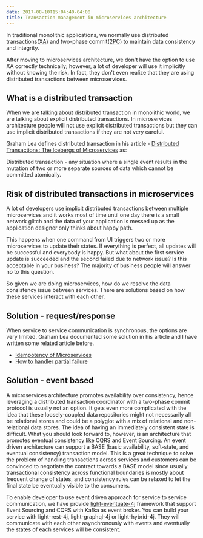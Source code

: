 ```yaml
---
date: 2017-08-10T15:04:40-04:00
title: Transaction management in microservices architecture
---
```


In traditional monolithic applications, we normally use distributed transactions([XA](https://en.wikipedia.org/wiki/X/Open_XA))
and two-phase commit([2PC](https://en.wikipedia.org/wiki/Two-phase_commit_protocol)) 
to maintain data consistency and integrity.

After moving to microservices architecture, we don't have the option to use 
XA correctly technically; however, a lot of developer will use it implicitly 
without knowing the risk. In fact, they don't even realize that they are using 
distributed transactions between microservices.

## What is a distributed transaction

When we are talking about distributed transaction in monolithic world, we are 
talking about explicit distributed transactions. In microservices architecture
people will not use explicit distributed transactions but they can use implicit
distributed transactions if they are not very careful.

Graham Lea defines distributed transaction in his article - [Distributed Transactions: The Icebergs of Microservices](http://www.grahamlea.com/2016/08/distributed-transactions-microservices-icebergs/)
as: 

Distributed transaction - any situation where a single event results in the 
mutation of two or more separate sources of data which cannot be committed 
atomically.

## Risk of distributed transactions in microservices

A lot of developers use implicit distributed transactions between multiple
microservices and it works most of time until one day there is a small network
glitch and the data of your application is messed up as the application designer
only thinks about happy path. 

This happens when one command from UI triggers two or more microservices to
update their states. If everything is perfect, all updates will be successful
and everybody is happy. But what about the first service update is succeeded and
the second failed due to network issue? Is this acceptable in your business? The
majority of business people will answer no to this question.

So given we are doing microservices, how do we resolve the data consistency issue
between services. There are solutions based on how these services interact with
each other. 


## Solution - request/response 

When service to service communication is synchronous, the options are very limited.
Graham Lea documented some solution in his article and I have written some related
article before. 

- [Idempotency of Microservices](https://networknt.github.io/light-4j/design/idempotency/)
- [How to handler partial failure](https://networknt.github.io/light-4j/design/partial-failure/) 

## Solution - event based

A microservices architecture promotes availability over consistency, hence leveraging 
a distributed transaction coordinator with a two-phase commit protocol is usually not
an option. It gets even more complicated with the idea that these loosely-coupled data 
repositories might not necessarily all be relational stores and could be a polyglot 
with a mix of relational and non-relational data stores. The idea of having an immediately 
consistent state is difficult. What you should look forward to, however, is an architecture 
that promotes eventual consistency like CQRS and Event Sourcing. An event driven architecture 
can support a BASE (basic availability, soft-state, and eventual consistency) transaction 
model. This is a great technique to solve the problem of handling transactions across 
services and customers can be convinced to negotiate the contract towards a BASE model since 
usually transactional consistency across functional boundaries is mostly about frequent 
change of states, and consistency rules can be relaxed to let the final state be eventually 
visible to the consumers.

To enable developer to use event driven approach for service to service communication, we
have provide [light-eventuate-4j](https://github.com/networknt/light-eventuate-4j) framework 
that support Event Sourcing and CQRS with Kafka as event broker. You can build your service
with light-rest-4j, light-graphql-4j or light-hybrid-4j. They will communicate with each
other asynchronously with events and eventually the states of each services will be consistent.

 